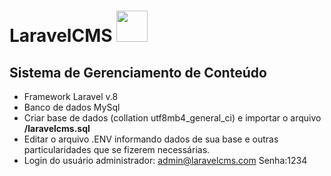 # LaravelCMS <img src="https://user-images.githubusercontent.com/61060100/98760026-1c8b3200-23b1-11eb-95e1-19521982f3be.png" width="50"> 

## Sistema de Gerenciamento de Conteúdo

- Framework Laravel v.8
- Banco de dados MySql
- Criar base de dados (collation utf8mb4_general_ci) e importar o arquivo <strong>/laravelcms.sql</strong>
- Editar o arquivo .ENV informando dados de sua base e outras particularidades que se fizerem necessárias.
- Login do usuário administrador: admin@laravelcms.com Senha:1234
